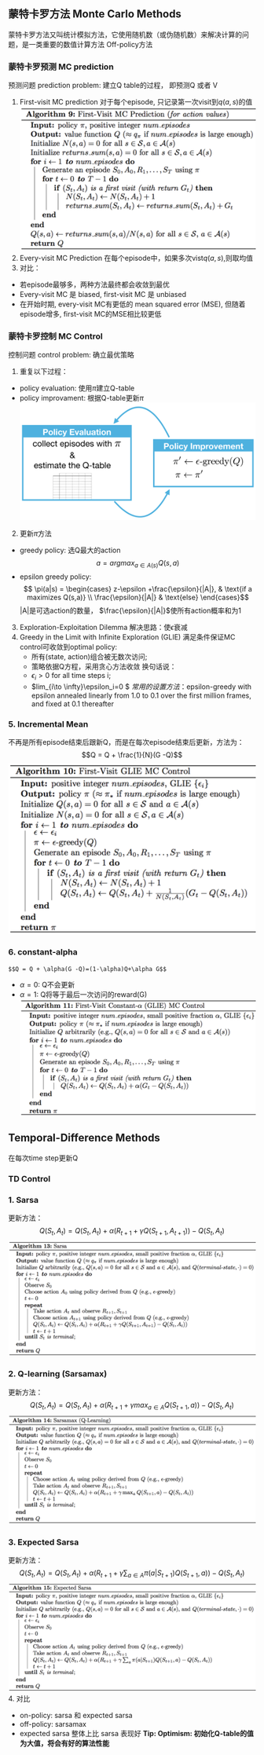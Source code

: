## 蒙特卡罗方法 Monte Carlo Methods  
蒙特卡罗方法又叫统计模拟方法，它使用随机数（或伪随机数）来解决计算的问题，是一类重要的数值计算方法
Off-policy方法
### 蒙特卡罗预测 MC prediction
预测问题 prediction problem: 建立Q table的过程， 即预测Q 或者 V
1. First-visit MC prediction
对于每个episode, 只记录第一次visit到$q(a,s)$的值
![avatar](./imgs/FV-MC.png)
2. Every-visit MC Prediction
在每个episode中，如果多次vist$q(a,s)$,则取均值
3. 对比：
- 若episode最够多，两种方法最终都会收敛到最优
- Every-visit MC 是 biased, first-visit MC 是 unbiased 
- 在开始时期, every-visit MC有更低的 mean squared error (MSE), 但随着episode增多, first-visit MC的MSE相比较更低 
### 蒙特卡罗控制 MC Control
控制问题 control problem: 确立最优策略
1. 重复以下过程：
- policy evaluation: 使用$\pi$建立Q-table
- policy improvament: 根据Q-table更新$\pi$
![avatar](./imgs/mccontrol.png)
2. 更新$\pi$方法
- greedy policy: 选Q最大的action
        $$a=argmax_{a\in A(s)}Q(s,a)$$
- epsilon greedy policy:  
        $$
        \pi(a|s) =
        \begin{cases}
        z-\epsilon +\frac{\epsilon}{|A|}, & \text{if a maximizes Q(s,a)} \\
        \frac{\epsilon}{|A|} & \text{else}
        \end{cases}$$
        |A|是可选action的数量， $\frac{\epsilon}{|A|}$使所有action概率和为1
3. Exploration-Exploitation Dilemma 
解决思路：使$\epsilon$衰减
4. Greedy in the Limit with Infinite Exploration (GLIE)
满足条件保证MC control可收敛到optimal policy:
    + 所有(state, action)组合被无数次访问;
    + 策略依据Q方程，采用贪心方法收敛
换句话说：
    * $\epsilon_i >0$ for all time steps i;
    * $lim_{i\to \infty}\epsilon_i=0 $
*常用的设置方法*：epsilon-greedy with epsilon annealed linearly from 1.0 to 0.1 over the first million frames, and fixed at 0.1 thereafter
### 5. Incremental Mean
不再是所有episode结束后跟新Q，而是在每次episode结束后更新，方法为：
            $$Q = Q + \frac{1}{N}(G -Q)$$
![avatar](./imgs/1.png)
### 6. constant-alpha
    $$Q = Q + \alpha(G -Q)=(1-\alpha)Q+\alpha G$$
- $\alpha =0$: Q不会更新
- $\alpha =1$: Q将等于最后一次访问的reward(G)
![avatar](./imgs/2.png)  

## Temporal-Difference Methods
在每次time step更新Q
### TD Control  
### 1. Sarsa
更新方法：
        $$Q(S_t,A_t)=Q(S_t,A_t)+\alpha (R_{t+1}+\gamma Q(S_{t+1},A_{t+1}))-Q(S_t,A_t)$$![avatar](./imgs/3.png)
### 2. Q-learning (Sarsamax)
更新方法：
    $$Q(S_t,A_t)=Q(S_t,A_t)+\alpha (R_{t+1}+\gamma max_{a\in A}Q(S_{t+1},a))-Q(S_t,A_t)$$![avatar](./imgs/4.png)
### 3. Expected Sarsa
更新方法：
    $$Q(S_t,A_t)=Q(S_t,A_t)+\alpha (R_{t+1}+\gamma \sum_{a\in A}\pi (a|S_{t+1})Q(S_{t+1},a))-Q(S_t,A_t)$$![avatar](./imgs/5.png)
4. 对比
- on-policy: sarsa 和 expected sarsa
- off-policy: sarsamax
- expected sarsa 整体上比 sarsa 表现好
**Tip: Optimism: 初始化Q-table的值为大值，将会有好的算法性能**